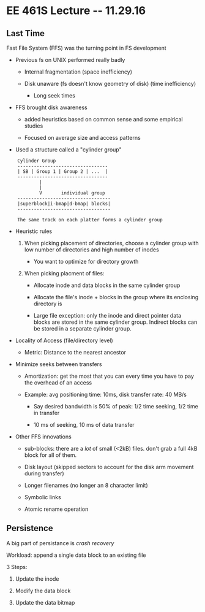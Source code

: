 # EE 461S Lecture -- 11.29.16

## Last Time

Fast File System (FFS) was the turning point in FS development

- Previous fs on UNIX performed really badly

    - Internal fragmentation (space inefficiency)

    - Disk unaware (fs doesn't know geometry of disk) (time inefficiency)

        - Long seek times

- FFS brought disk awareness

    - added heuristics based on common sense and some empirical studies

    - Focused on average size and access patterns

- Used a structure called a "cylinder group"

```
    Cylinder Group
    ---------------------------------
    | SB | Group 1 | Group 2 | ...  |
    ---------------------------------
            |
            |
            V       individual group
    ----------------------------------
    |superblock|i-bmap|d-bmap| blocks|
    ----------------------------------

    The same track on each platter forms a cylinder group
```

- Heuristic rules

    1. When picking placement of directories, choose a cylinder group with
       low number of directories and high number of inodes

        - You want to optimize for directory growth

    2. When picking placment of files:

        - Allocate inode and data blocks in the same cylinder group

        - Allocate the file's inode + blocks in the group where its
          enclosing directory is

        - Large file exception: only the inode and direct pointer data blocks
          are stored in the same cylinder group. Indirect blocks can be stored
          in a separate cylinder group.

- Locality of Access (file/directory level)

    - Metric: Distance to the nearest ancestor

- Minimize seeks between transfers

    - Amortization: get the most that you can every time you have to pay the
      overhead of an access

    - Example: avg positioning time: 10ms, disk transfer rate: 40 MB/s

        - Say desired bandwidth is 50% of peak: 1/2 time seeking, 1/2 time in
          transfer

        - 10 ms of seeking, 10 ms of data transfer

- Other FFS innovations

    - sub-blocks: there are a *lot* of small (<2kB) files. don't grab a full
      4kB block for all of them.

    - Disk layout (skipped sectors to account for the disk arm movement during
      transfer)

    - Longer filenames (no longer an 8 character limit)

    - Symbolic links

    - Atomic rename operation

## Persistence

A big part of persistance is *crash recovery*

Workload: append a single data block to an existing file

3 Steps:

1. Update the inode

2. Modify the data block

3. Update the data bitmap
